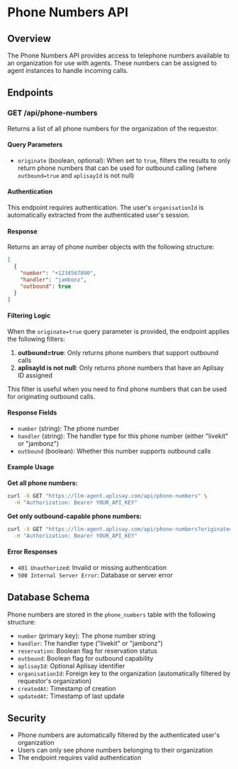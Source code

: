# Phone Numbers API

## Overview

The Phone Numbers API provides access to telephone numbers available to an organization for use with agents. These numbers can be assigned to agent instances to handle incoming calls.

## Endpoints

### GET /api/phone-numbers

Returns a list of all phone numbers for the organization of the requestor.

#### Query Parameters

- `originate` (boolean, optional): When set to `true`, filters the results to only return phone numbers that can be used for outbound calling (where `outbound=true` and `aplisayId` is not null)

#### Authentication

This endpoint requires authentication. The user's `organisationId` is automatically extracted from the authenticated user's session.

#### Response

Returns an array of phone number objects with the following structure:

```json
[
  {
    "number": "+1234567890",
    "handler": "jambonz",
    "outbound": true
  }
]
```

#### Filtering Logic

When the `originate=true` query parameter is provided, the endpoint applies the following filters:

1. **outbound=true**: Only returns phone numbers that support outbound calls
2. **aplisayId is not null**: Only returns phone numbers that have an Aplisay ID assigned

This filter is useful when you need to find phone numbers that can be used for originating outbound calls.

#### Response Fields

- `number` (string): The phone number
- `handler` (string): The handler type for this phone number (either "livekit" or "jambonz")
- `outbound` (boolean): Whether this number supports outbound calls

#### Example Usage

**Get all phone numbers:**
```bash
curl -X GET "https://llm-agent.aplisay.com/api/phone-numbers" \
  -H "Authorization: Bearer YOUR_API_KEY"
```

**Get only outbound-capable phone numbers:**
```bash
curl -X GET "https://llm-agent.aplisay.com/api/phone-numbers?originate=true" \
  -H "Authorization: Bearer YOUR_API_KEY"
```

#### Error Responses

- `401 Unauthorized`: Invalid or missing authentication
- `500 Internal Server Error`: Database or server error

## Database Schema

Phone numbers are stored in the `phone_numbers` table with the following structure:

- `number` (primary key): The phone number string
- `handler`: The handler type ("livekit" or "jambonz")
- `reservation`: Boolean flag for reservation status
- `outbound`: Boolean flag for outbound capability
- `aplisayId`: Optional Aplisay identifier
- `organisationId`: Foreign key to the organization (automatically filtered by requestor's organization)
- `createdAt`: Timestamp of creation
- `updatedAt`: Timestamp of last update

## Security

- Phone numbers are automatically filtered by the authenticated user's organization
- Users can only see phone numbers belonging to their organization
- The endpoint requires valid authentication

